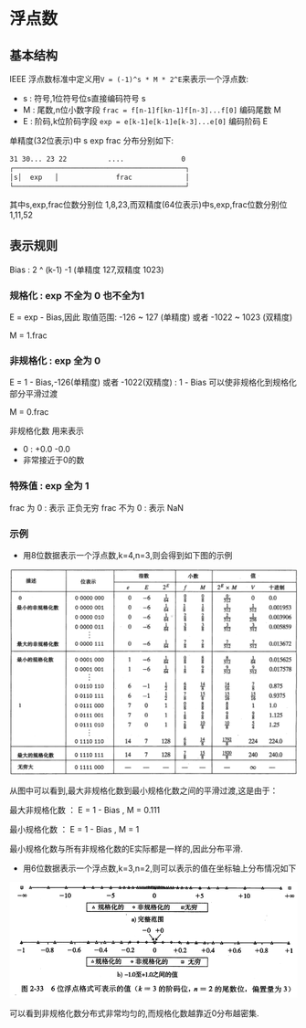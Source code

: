 # 浮点数

## 基本结构

IEEE 浮点数标准中定义用```V = (-1)^s * M * 2^E```来表示一个浮点数:

* s : 符号,1位符号位s直接编码符号 s
* M : 尾数,n位小数字段 ```frac = f[n-1]f[kn-1]f[n-3]...f[0]``` 编码尾数 M
* E : 阶码,k位阶码字段 ```exp = e[k-1]e[k-1]e[k-3]...e[0]``` 编码阶码 E

单精度(32位表示)中 s exp frac 分布分别如下:

```shell
31 30... 23 22          ....              0
┌──────────────────────────────────────────┐
│s│  exp   │              frac             │
└──────────────────────────────────────────┘
```

其中s,exp,frac位数分别位 1,8,23,而双精度(64位表示)中s,exp,frac位数分别位 1,11,52

## 表示规则

Bias : 2 ^ (k-1) -1 (单精度 127,双精度 1023)

### 规格化 : exp 不全为 0 也不全为1

E = exp - Bias,因此 取值范围: -126 ~ 127 (单精度) 或者 -1022 ~ 1023 (双精度)

M = 1.frac

### 非规格化 : exp 全为 0

E = 1 - Bias,-126(单精度) 或者 -1022(双精度) : 1 - Bias 可以使非规格化到规格化部分平滑过渡

M = 0.frac

非规格化数 用来表示

* 0 : +0.0 -0.0
* 非常接近于0的数

### 特殊值 : exp 全为 1

frac 为 0 : 表示 正负无穷
frac 不为 0 : 表示 NaN

### 示例

* 用8位数据表示一个浮点数,k=4,n=3,则会得到如下图的示例

![8位表示的浮点数非负值部分示例](./img/2.4.1.png)

从图中可以看到,最大非规格化数到最小规格化数之间的平滑过渡,这是由于：

最大非规格化数 ： E = 1 - Bias , M = 0.111

最小规格化数 ： E = 1 - Bias , M = 1

最小规格化数与所有非规格化数的E实际都是一样的,因此分布平滑.

* 用6位数据表示一个浮点数,k=3,n=2,则可以表示的值在坐标轴上分布情况如下

![6位表示的浮点数分布情况](./img/2.4.2.png)

可以看到非规格化数分布式非常均匀的,而规格化数越靠近0分布越密集.
